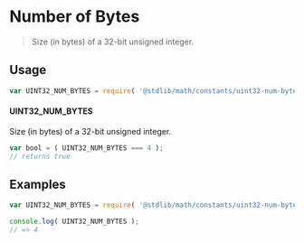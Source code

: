 # Number of Bytes

> Size (in bytes) of a 32-bit unsigned integer.

<section class="usage">

## Usage

``` javascript
var UINT32_NUM_BYTES = require( '@stdlib/math/constants/uint32-num-bytes' );
```

#### UINT32_NUM_BYTES

Size (in bytes) of a 32-bit unsigned integer.

``` javascript
var bool = ( UINT32_NUM_BYTES === 4 );
// returns true
```

</section>

<!-- /.usage -->


<section class="examples">

## Examples

<!-- TODO: better example -->

``` javascript
var UINT32_NUM_BYTES = require( '@stdlib/math/constants/uint32-num-bytes' );

console.log( UINT32_NUM_BYTES );
// => 4
```

</section>

<!-- /.examples -->


<section class="links">

</section>

<!-- /.links -->
